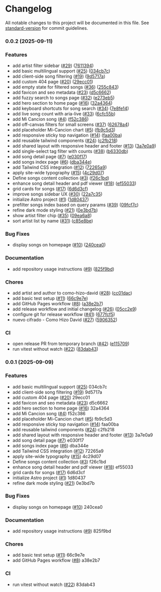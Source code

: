 # Changelog

All notable changes to this project will be documented in this file. See [standard-version](https://github.com/conventional-changelog/standard-version) for commit guidelines.

### 0.0.2 (2025-09-11)


### Features

* add artist filter sidebar ([#29](https://github.com/acwilan/chords/issues/29)) ([7611394](https://github.com/acwilan/chords/commit/7611394aab21c495c69fe0963f4305d84296396d))
* add basic multilingual support ([#25](https://github.com/acwilan/chords/issues/25)) ([034cb7c](https://github.com/acwilan/chords/commit/034cb7cdf6837f9345699c8e6990cec6feedf41f))
* add client-side song filtering ([#19](https://github.com/acwilan/chords/issues/19)) ([9d5717a](https://github.com/acwilan/chords/commit/9d5717af82f2803cc1bad55650cb9187f4600581))
* add custom 404 page ([#20](https://github.com/acwilan/chords/issues/20)) ([29ecc01](https://github.com/acwilan/chords/commit/29ecc013972207acd499a2c9755b1adc70774428))
* add empty state for filtered songs ([#36](https://github.com/acwilan/chords/issues/36)) ([255c843](https://github.com/acwilan/chords/commit/255c843fc9bb625742c04fdb722f4ddde3d699c3))
* add favicon and seo metadata ([#23](https://github.com/acwilan/chords/issues/23)) ([d5c6662](https://github.com/acwilan/chords/commit/d5c66626389f4a01850c0b91dcb1ed7ae52a463f))
* add fuzzy search to songs page ([#32](https://github.com/acwilan/chords/issues/32)) ([e273eb5](https://github.com/acwilan/chords/commit/e273eb57fdecb9a6e31823b74582bf1af0381e7c))
* add hero section to home page ([#16](https://github.com/acwilan/chords/issues/16)) ([32a4364](https://github.com/acwilan/chords/commit/32a4364dcefe501309012566bc4db6000ed34a78))
* add keyboard shortcuts for song search ([#34](https://github.com/acwilan/chords/issues/34)) ([7e8fe14](https://github.com/acwilan/chords/commit/7e8fe140b8f27e06a5333ece16d2351e938ae520))
* add live song count with aria-live ([#33](https://github.com/acwilan/chords/issues/33)) ([6cfc55b](https://github.com/acwilan/chords/commit/6cfc55b39315042cec50bcc218f169b8b77068ad))
* add Mi Cancion song ([#4](https://github.com/acwilan/chords/issues/4)) ([f52c386](https://github.com/acwilan/chords/commit/f52c386e14cbc758f8e0289c7b04b6dc849cfe30))
* add off-canvas filters for small screens ([#37](https://github.com/acwilan/chords/issues/37)) ([62678a4](https://github.com/acwilan/chords/commit/62678a47a97239a34e61c55aa302cee1e34f6f1a))
* add placeholder Mi-Cancion chart ([#5](https://github.com/acwilan/chords/issues/5)) ([fb9c5d3](https://github.com/acwilan/chords/commit/fb9c5d390f090fdb29e64f66c1298369368d550a))
* add responsive sticky top navigation ([#14](https://github.com/acwilan/chords/issues/14)) ([faa00ba](https://github.com/acwilan/chords/commit/faa00ba52cd35027a565b7eff557530cbc1d37e9))
* add reusable tailwind components ([#24](https://github.com/acwilan/chords/issues/24)) ([c2fb218](https://github.com/acwilan/chords/commit/c2fb218fe16611f33e2d6e1d65a3f157ef6c49ec))
* add shared layout with responsive header and footer ([#13](https://github.com/acwilan/chords/issues/13)) ([3a7e0a9](https://github.com/acwilan/chords/commit/3a7e0a9bc510bc3f1b2b0a7c0f2fdf145630ac44))
* add single-select tag filter with counts ([#38](https://github.com/acwilan/chords/issues/38)) ([b6330db](https://github.com/acwilan/chords/commit/b6330dbd8d0effbc9d44fb25c384acfdb7497988))
* add song detail page ([#7](https://github.com/acwilan/chords/issues/7)) ([e030f17](https://github.com/acwilan/chords/commit/e030f1787fef3de84c95a01967a5bbe0c21af39f))
* add songs index page ([#6](https://github.com/acwilan/chords/issues/6)) ([dba344e](https://github.com/acwilan/chords/commit/dba344e13aaf2efdb4fbc7a62afc260e36f5ebfc))
* add Tailwind CSS integration ([#12](https://github.com/acwilan/chords/issues/12)) ([72265a9](https://github.com/acwilan/chords/commit/72265a9154e05fec9b4aa14a876162d54567ce4e))
* apply site-wide typography ([#15](https://github.com/acwilan/chords/issues/15)) ([4c29d07](https://github.com/acwilan/chords/commit/4c29d07db85b65eb7b0f9fd0f729144353ec6ec2))
* Define songs content collection ([#3](https://github.com/acwilan/chords/issues/3)) ([f26c1bd](https://github.com/acwilan/chords/commit/f26c1bd1a4b1b0e75c34b1869df8c1f1f2a59905))
* enhance song detail header and pdf viewer ([#18](https://github.com/acwilan/chords/issues/18)) ([ef55033](https://github.com/acwilan/chords/commit/ef55033d15e0db30d9cce8896c18a0f6c5372152))
* grid cards for songs ([#17](https://github.com/acwilan/chords/issues/17)) ([6d6d3cf](https://github.com/acwilan/chords/commit/6d6d3cfe52cc1da4e884d0a71a0997e8f41e0a74))
* improve songs sidebar UX ([#30](https://github.com/acwilan/chords/issues/30)) ([22a7c35](https://github.com/acwilan/chords/commit/22a7c356fc9bb8bcbd85d41ca6ad620b1ecba1f6))
* initialize Astro project ([#1](https://github.com/acwilan/chords/issues/1)) ([1d80437](https://github.com/acwilan/chords/commit/1d80437d20e4d691fb825fd6c1a0fb8ad72a6422))
* prefilter songs index based on query params ([#39](https://github.com/acwilan/chords/issues/39)) ([09fcf7c](https://github.com/acwilan/chords/commit/09fcf7c7532f5f748930f9397de7c0a418c83047))
* refine dark mode styling ([#21](https://github.com/acwilan/chords/issues/21)) ([0e3bd7b](https://github.com/acwilan/chords/commit/0e3bd7b4fa852fcca00301402fbd16d17d6a584d))
* show artist filter chip ([#35](https://github.com/acwilan/chords/issues/35)) ([09ea6a8](https://github.com/acwilan/chords/commit/09ea6a8ff3446a2344a467352500e47b6c384523))
* sort artist list by name ([#31](https://github.com/acwilan/chords/issues/31)) ([c85e8be](https://github.com/acwilan/chords/commit/c85e8be92697cc79a88a5a4a720b605ab97b3b74))


### Bug Fixes

* display songs on homepage ([#10](https://github.com/acwilan/chords/issues/10)) ([240cea0](https://github.com/acwilan/chords/commit/240cea07eb6b39dd4d8a280e8c82928f3c6dcf26))


### Documentation

* add repository usage instructions ([#9](https://github.com/acwilan/chords/issues/9)) ([825f9bd](https://github.com/acwilan/chords/commit/825f9bd7e2b828c81d761ccfac76dffbe6089c0a))


### Chores

* add artist and author to como-hizo-david ([#28](https://github.com/acwilan/chords/issues/28)) ([cc01dac](https://github.com/acwilan/chords/commit/cc01dac2732481396aafb0fd5c840852aebcf639))
* add basic test setup ([#11](https://github.com/acwilan/chords/issues/11)) ([66c9e7e](https://github.com/acwilan/chords/commit/66c9e7e54ad5c4720f58cf047ad9383c147b70ec))
* add GitHub Pages workflow ([#8](https://github.com/acwilan/chords/issues/8)) ([a38e2b7](https://github.com/acwilan/chords/commit/a38e2b7c83032a8d56bdf533b1ee1acc6cfd6d4b))
* add release workflow and initial changelog ([#26](https://github.com/acwilan/chords/issues/26)) ([05cc2e9](https://github.com/acwilan/chords/commit/05cc2e98c19f3687909649882ec8bb2b2d418770))
* configure git for release workflow ([#41](https://github.com/acwilan/chords/issues/41)) ([677fcf5](https://github.com/acwilan/chords/commit/677fcf519d690b37ab5532f77752d0e0e8a1c715))
* nuevo cifrado - Como Hizo David ([#27](https://github.com/acwilan/chords/issues/27)) ([5906352](https://github.com/acwilan/chords/commit/590635216bdf63a127710c39e4aba89d63117105))


### CI

* open release PR from temporary branch ([#42](https://github.com/acwilan/chords/issues/42)) ([e115709](https://github.com/acwilan/chords/commit/e115709c3d74652fa1a6faeea2150f41cc74a1c1))
* run vitest without watch ([#22](https://github.com/acwilan/chords/issues/22)) ([83dab43](https://github.com/acwilan/chords/commit/83dab43684ba924555e2873a434e925e8939c7d2))

### 0.0.1 (2025-09-09)


### Features

* add basic multilingual support ([#25](https://github.com/acwilan/chords/issues/25)) 034cb7c
* add client-side song filtering ([#19](https://github.com/acwilan/chords/issues/19)) 9d5717a
* add custom 404 page ([#20](https://github.com/acwilan/chords/issues/20)) 29ecc01
* add favicon and seo metadata ([#23](https://github.com/acwilan/chords/issues/23)) d5c6662
* add hero section to home page ([#16](https://github.com/acwilan/chords/issues/16)) 32a4364
* add Mi Cancion song ([#4](https://github.com/acwilan/chords/issues/4)) f52c386
* add placeholder Mi-Cancion chart ([#5](https://github.com/acwilan/chords/issues/5)) fb9c5d3
* add responsive sticky top navigation ([#14](https://github.com/acwilan/chords/issues/14)) faa00ba
* add reusable tailwind components ([#24](https://github.com/acwilan/chords/issues/24)) c2fb218
* add shared layout with responsive header and footer ([#13](https://github.com/acwilan/chords/issues/13)) 3a7e0a9
* add song detail page ([#7](https://github.com/acwilan/chords/issues/7)) e030f17
* add songs index page ([#6](https://github.com/acwilan/chords/issues/6)) dba344e
* add Tailwind CSS integration ([#12](https://github.com/acwilan/chords/issues/12)) 72265a9
* apply site-wide typography ([#15](https://github.com/acwilan/chords/issues/15)) 4c29d07
* Define songs content collection ([#3](https://github.com/acwilan/chords/issues/3)) f26c1bd
* enhance song detail header and pdf viewer ([#18](https://github.com/acwilan/chords/issues/18)) ef55033
* grid cards for songs ([#17](https://github.com/acwilan/chords/issues/17)) 6d6d3cf
* initialize Astro project ([#1](https://github.com/acwilan/chords/issues/1)) 1d80437
* refine dark mode styling ([#21](https://github.com/acwilan/chords/issues/21)) 0e3bd7b


### Bug Fixes

* display songs on homepage ([#10](https://github.com/acwilan/chords/issues/10)) 240cea0


### Documentation

* add repository usage instructions ([#9](https://github.com/acwilan/chords/issues/9)) 825f9bd


### Chores

* add basic test setup ([#11](https://github.com/acwilan/chords/issues/11)) 66c9e7e
* add GitHub Pages workflow ([#8](https://github.com/acwilan/chords/issues/8)) a38e2b7


### CI

* run vitest without watch ([#22](https://github.com/acwilan/chords/issues/22)) 83dab43
